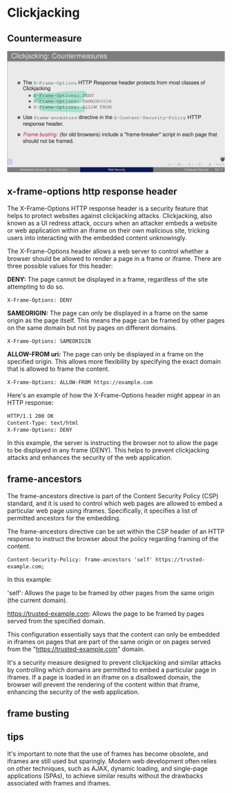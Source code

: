 # Clickjacking

## Countermeasure

![photo_2023-12-07 08.41.37.jpeg](../../../_resources/photo_2023-12-07%2008.41.37.jpeg)

## x-frame-options http response header

The X-Frame-Options HTTP response header is a security feature that helps to protect websites against clickjacking attacks. Clickjacking, also known as a UI redress attack, occurs when an attacker embeds a website or web application within an iframe on their own malicious site, tricking users into interacting with the embedded content unknowingly.

The X-Frame-Options header allows a web server to control whether a browser should be allowed to render a page in a frame or iframe. There are three possible values for this header:

**DENY:** The page cannot be displayed in a frame, regardless of the site attempting to do so.

```http
X-Frame-Options: DENY
```

**SAMEORIGIN:** The page can only be displayed in a frame on the same origin as the page itself. This means the page can be framed by other pages on the same domain but not by pages on different domains.

```http
X-Frame-Options: SAMEORIGIN
```

**ALLOW-FROM uri:** The page can only be displayed in a frame on the specified origin. This allows more flexibility by specifying the exact domain that is allowed to frame the content.

```http
X-Frame-Options: ALLOW-FROM https://example.com
```

Here's an example of how the X-Frame-Options header might appear in an HTTP response:

```http
HTTP/1.1 200 OK
Content-Type: text/html
X-Frame-Options: DENY
```

In this example, the server is instructing the browser not to allow the page to be displayed in any frame (DENY). This helps to prevent clickjacking attacks and enhances the security of the web application.

## frame-ancestors

The frame-ancestors directive is part of the Content Security Policy (CSP) standard, and it is used to control which web pages are allowed to embed a particular web page using iframes. Specifically, it specifies a list of permitted ancestors for the embedding.

The frame-ancestors directive can be set within the CSP header of an HTTP response to instruct the browser about the policy regarding framing of the content.

```http
Content-Security-Policy: frame-ancestors 'self' https://trusted-example.com;
```

In this example:

'self': Allows the page to be framed by other pages from the same origin (the current domain).

<https://trusted-example.com>: Allows the page to be framed by pages served from the specified domain.

This configuration essentially says that the content can only be embedded in iframes on pages that are part of the same origin or on pages served from the "<https://trusted-example.com>" domain.

It's a security measure designed to prevent clickjacking and similar attacks by controlling which domains are permitted to embed a particular page in iframes. If a page is loaded in an iframe on a disallowed domain, the browser will prevent the rendering of the content within that iframe, enhancing the security of the web application.

## frame busting

## tips

It's important to note that the use of frames has become obsolete, and iframes are still used but sparingly. Modern web development often relies on other techniques, such as AJAX, dynamic loading, and single-page applications (SPAs), to achieve similar results without the drawbacks associated with frames and iframes.
